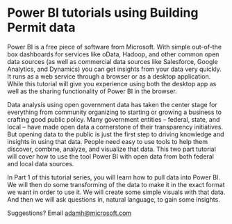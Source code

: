# Power BI tutorials using Building Permit data

Power BI is a free piece of software from Microsoft.  With simple out-of-the box dashboards for services like oData, Hadoop, and other common open data sources (as well as commercial data sources like Salesforce, Google Analytics, and Dynamics) you can get insights from your data very quickly. It runs as a web service through a browser or as a desktop application.  While this tutorial will give you experience using both the desktop app as well as the sharing functionality of Power BI in the browser.

Data analysis using open government data has taken the center stage for everything from community organizing to starting or growing a business to crafting good public policy. Many government entities – federal, state, and local – have made open data a cornerstone of their transparency initiatives.  But opening data to the public is just the first step to driving knowledge and insights in using that data. People need easy to use tools to help them discover, combine, analyze, and visualize that data. This two part tutorial will cover how to use the tool Power BI with open data from both federal and local data sources.

In Part 1 of this tutorial series, you will learn how to pull data into Power BI.  We will then do some transforming of the data to make it in the exact format we want in order to use it. We will create some simple visuals with that data.  And then we will ask questions in, natural language, to gain some insights.

Suggestions? Email adamh@microsoft.com
